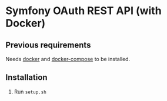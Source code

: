# Symfony OAuth REST API (with Docker)

## Previous requirements

Needs [docker](https://www.docker.com/) and [docker-compose](https://docs.docker.com/compose/) to be installed.

## Installation

1. Run `setup.sh`
